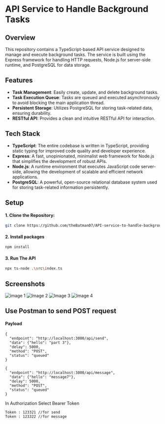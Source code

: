 # API Service to Handle Background Tasks

## Overview

This repository contains a TypeScript-based API service designed to manage and execute background tasks. The service is built using the Express framework for handling HTTP requests, Node.js for server-side runtime, and PostgreSQL for data storage.

## Features

- **Task Management**: Easily create, update, and delete background tasks.
- **Task Execution Queue**: Tasks are queued and executed asynchronously to avoid blocking the main application thread.
- **Persistent Storage**: Utilizes PostgreSQL for storing task-related data, ensuring durability.
- **RESTful API**: Provides a clean and intuitive RESTful API for interaction.

## Tech Stack

- **TypeScript**: The entire codebase is written in TypeScript, providing static typing for improved code quality and developer experience.
- **Express**: A fast, unopinionated, minimalist web framework for Node.js that simplifies the development of robust APIs.
- **Node.js**: A runtime environment that executes JavaScript code server-side, allowing the development of scalable and efficient network applications.
- **PostgreSQL**: A powerful, open-source relational database system used for storing task-related information persistently.

## Setup

#### 1. **Clone the Repository**:

```bash
git clone https://github.com/theBatman07/API-service-to-handle-background-tasks.git
```

#### 2. Install packages

```bash
npm install
```

#### 3. Run The API

```bash
npx ts-node .\src\index.ts
```

## Screenshots

![image 1](https://drive.google.com/uc?export=view&id=14g9ogJeIyE8RtaGbIXqasfJPdKRgqa8a)
![Image 2](https://drive.google.com/uc?export=view&id=10QX9s0Bz-oxQPFootQb1e1u5KSsC0GkS)
![Image 3](https://drive.google.com/uc?export=view&id=14SYvqGqXptkXqMtCyoFRvVSAk_49658-)
![Image 4](https://drive.google.com/uc?export=view&id=1pbId0Q3-Rpga9aQSK70ST58_-7q3D5UM)

## Use Postman to send POST request

#### Payload

```
{
  "endpoint": "http://localhost:3000/api/send",
  "data": {"hello": "part 3"},
  "delay": 5000,
  "method": "POST",
  "status": "queued"
}
```

```
{
  "endpoint": "http://localhost:3000/api/message",
  "data": {"hello": "message7"},
  "delay": 5000,
  "method": "POST",
  "status": "queued"
}
```

In Authorization Select Bearer Token

```
Token : 123321 //for send
Token : 123322 //for message
```
